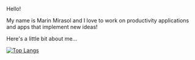 Hello! 

My name is Marin Mirasol and I love to work on productivity applications and apps that implement new ideas!

Here's a little bit about me...

[![Top Langs](https://github-readme-stats.vercel.app/api/top-langs/?username=mmirasol17&theme=dracula&langs_count=8&include_all_commits=true)](https://github.com/anuraghazra/github-readme-stats)

<!--
**mmirasol17/mmirasol17** is a ✨ _special_ ✨ repository because its `README.md` (this file) appears on your GitHub profile.

Here are some ideas to get you started:

- 🔭 I’m currently working on ...
- 🌱 I’m currently learning ...
- 👯 I’m looking to collaborate on ...
- 🤔 I’m looking for help with ...
- 💬 Ask me about ...
- 📫 How to reach me: ...
- 😄 Pronouns: ...
- ⚡ Fun fact: ...
-->
